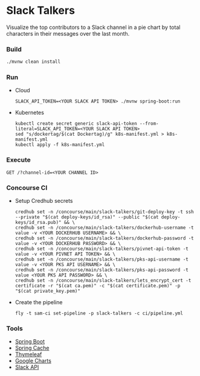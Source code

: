 #   Slack Talkers

Visualize the top contributors to a Slack channel in a pie chart by total characters in their
messages over the last month.

### Build
```bash
./mvnw clean install
```

### Run

  * Cloud
    ```
    SLACK_API_TOKEN=<YOUR SLACK API TOKEN> ./mvnw spring-boot:run
    ```

  * Kubernetes
    ```
    kubectl create secret generic slack-api-token --from-literal=SLACK_API_TOKEN=<YOUR SLACK API TOKEN>
    sed "s/dockertag/$(cat Dockertag)/g" k8s-manifest.yml > k8s-manifest.yml
    kubectl apply -f k8s-manifest.yml
    ```

### Execute

```http request
GET /?channel-id=<YOUR CHANNEL ID>
```

### Concourse CI

  * Setup Credhub secrets
    ```
    credhub set -n /concourse/main/slack-talkers/git-deploy-key -t ssh --private "$(cat deploy-keys/id_rsa)" --public "$(cat deploy-keys/id_rsa.pub)" && \
    credhub set -n /concourse/main/slack-talkers/dockerhub-username -t value -v <YOUR DOCKERHUB USERNAME> && \
    credhub set -n /concourse/main/slack-talkers/dockerhub-password -t value -v <YOUR DOCKERHUB PASSWORD> && \
    credhub set -n /concourse/main/slack-talkers/pivnet-api-token -t value -v <YOUR PIVNET API TOKEN> && \
    credhub set -n /concourse/main/slack-talkers/pks-api-username -t value -v <YOUR PKS API USERNAME> && \
    credhub set -n /concourse/main/slack-talkers/pks-api-password -t value <YOUR PKS API PASSWORD> && \
    credhub set -n /concourse/main/slack-talkers/lets_encrypt_cert -t certificate -r "$(cat ca.pem)" -c "$(cat certificate.pem)" -p "$(cat private_key.pem)"
    ```

  * Create the pipeline
    ```
    fly -t sam-ci set-pipeline -p slack-talkers -c ci/pipeline.yml
    ```

### Tools
*   [Spring Boot](https://spring.io/projects/spring-boot)
*   [Spring Cache](https://spring.io/guides/gs/caching/)
*   [Thymeleaf](https://www.thymeleaf.org/)
*   [Google Charts](https://developers.google.com/chart/)
*   [Slack API](https://api.slack.com/)